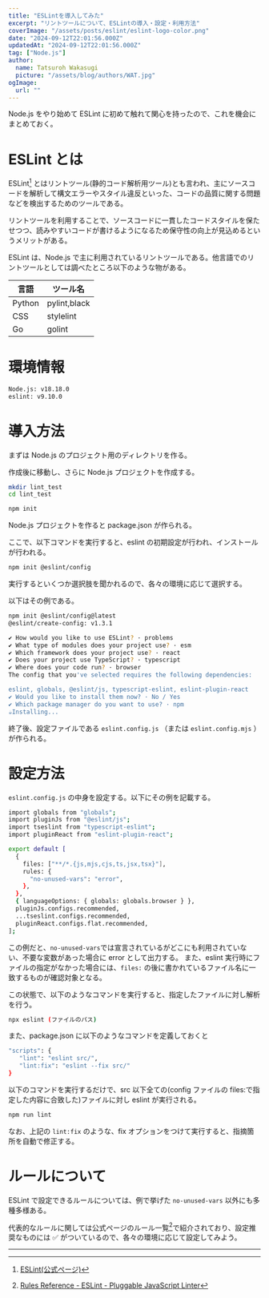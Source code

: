 ```yaml
---
title: "ESLintを導入してみた"
excerpt: "リントツールについて、ESLintの導入・設定・利用方法"
coverImage: "/assets/posts/eslint/eslint-logo-color.png"
date: "2024-09-12T22:01:56.000Z"
updatedAt: "2024-09-12T22:01:56.000Z"
tag: ["Node.js"]
author:
  name: Tatsuroh Wakasugi
  picture: "/assets/blog/authors/WAT.jpg"
ogImage:
  url: ""
---
```


Node.js をやり始めて ESLint に初めて触れて関心を持ったので、これを機会にまとめておく。

# ESLint とは

ESLint[^1] とはリントツール(静的コード解析用ツール)とも言われ、主にソースコードを解析して構文エラーやスタイル違反といった、コードの品質に関する問題などを検出するためのツールである。

リントツールを利用することで、ソースコードに一貫したコードスタイルを保たせつつ、読みやすいコードが書けるようになるため保守性の向上が見込めるというメリットがある。

ESLint は、Node.js で主に利用されているリントツールである。他言語でのリントツールとしては調べたところ以下のような物がある。

| 言語   | ツール名     |
| ------ | ------------ |
| Python | pylint,black |
| CSS    | stylelint    |
| Go     | golint       |

# 環境情報

```bash
Node.js: v18.18.0
eslint: v9.10.0
```

# 導入方法

まずは Node.js のプロジェクト用のディレクトリを作る。

作成後に移動し、さらに Node.js プロジェクトを作成する。

```bash
mkdir lint_test
cd lint_test

npm init
```

Node.js プロジェクトを作ると package.json が作られる。

ここで、以下コマンドを実行すると、eslint の初期設定が行われ、インストールが行われる。

```bash
npm init @eslint/config
```

実行するといくつか選択肢を聞かれるので、各々の環境に応じて選択する。

以下はその例である。

```bash
npm init @eslint/config@latest
@eslint/create-config: v1.3.1

✔ How would you like to use ESLint? · problems
✔ What type of modules does your project use? · esm
✔ Which framework does your project use? · react
✔ Does your project use TypeScript? · typescript
✔ Where does your code run? · browser
The config that you've selected requires the following dependencies:

eslint, globals, @eslint/js, typescript-eslint, eslint-plugin-react
✔ Would you like to install them now? · No / Yes
✔ Which package manager do you want to use? · npm
☕️Installing...
```

終了後、設定ファイルである `eslint.config.js` （または `eslint.config.mjs` ）が作られる。

# 設定方法

`eslint.config.js` の中身を設定する。以下にその例を記載する。

```bash
import globals from "globals";
import pluginJs from "@eslint/js";
import tseslint from "typescript-eslint";
import pluginReact from "eslint-plugin-react";

export default [
  {
    files: ["**/*.{js,mjs,cjs,ts,jsx,tsx}"],
    rules: {
      "no-unused-vars": "error",
    },
  },
  { languageOptions: { globals: globals.browser } },
  pluginJs.configs.recommended,
  ...tseslint.configs.recommended,
  pluginReact.configs.flat.recommended,
];

```

この例だと、`no-unused-vars`では宣言されているがどこにも利用されていない、不要な変数があった場合に error として出力する。
また、eslint 実行時にファイルの指定がなかった場合には、`files:` の後に書かれているファイル名に一致するものが確認対象となる。

この状態で、以下のようなコマンドを実行すると、指定したファイルに対し解析を行う。

```bash
npx eslint (ファイルのパス)
```

また、package.json に以下のようなコマンドを定義しておくと

```bash
"scripts": {
   "lint": "eslint src/",
   "lint:fix": "eslint --fix src/"
}
```

以下のコマンドを実行するだけで、src 以下全ての(config ファイルの files:で指定した内容に合致した)ファイルに対し eslint が実行される。

```bash
npm run lint
```

なお、上記の `lint:fix` のような、fix オプションをつけて実行すると、指摘箇所を自動で修正する。

# ルールについて

ESLint で設定できるルールについては、例で挙げた `no-unused-vars` 以外にも多種多様ある。

代表的なルールに関しては公式ページのルール一覧[^2]で紹介されており、設定推奨なものには ✅ がついているので、各々の環境に応じて設定してみよう。

---

[^1]: [ESLint(公式ページ)](https://eslint.org/)
[^2]: [Rules Reference - ESLint - Pluggable JavaScript Linter](https://eslint.org/docs/latest/rules/)
